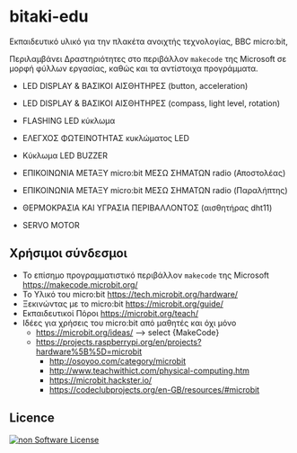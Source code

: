 # bitaki-edu
Εκπαιδευτικό υλικό για την πλακέτα ανοιχτής τεχνολογίας, BBC micro:bit,

Περιλαμβάνει Δραστηριότητες στο περιβάλλον `makecode` της Microsoft σε μορφή φύλλων εργασίας, καθώς και τα αντίστοιχα προγράμματα.  

* LED DISPLAY & ΒΑΣΙΚΟΙ ΑΙΣΘΗΤΗΡΕΣ (button, acceleration)

* LED DISPLAY & ΒΑΣΙΚΟΙ ΑΙΣΘΗΤΗΡΕΣ (compass, light level, rotation)

* FLASHING LED κύκλωμα

* ΕΛΕΓΧΟΣ ΦΩΤΕΙΝΟΤΗΤΑΣ κυκλώματος LED

* Κύκλωμα LED BUZZER

* ΕΠΙΚΟΙΝΩΝΙΑ ΜΕΤΑΞΥ micro:bit ΜΕΣΩ ΣΗΜΑΤΩΝ radio (Αποστολέας)

* ΕΠΙΚΟΙΝΩΝΙΑ ΜΕΤΑΞΥ micro:bit ΜΕΣΩ ΣΗΜΑΤΩΝ radio (Παραλήπτης)

* ΘΕΡΜΟΚΡΑΣΙΑ ΚΑΙ ΥΓΡΑΣΙΑ ΠΕΡΙΒΑΛΛΟΝΤΟΣ (αισθητήρας dht11)

* SERVO MOTOR

## Χρήσιμοι σύνδεσμοι

* Το επίσημο προγραμματιστικό περιβάλλον `makecode` της Microsoft https://makecode.microbit.org/ 
* Το Υλικό του micro:bit https://tech.microbit.org/hardware/
* Ξεκινώντας με το micro:bit https://microbit.org/guide/
* Εκπαιδευτικοί Πόροι https://microbit.org/teach/
* Ιδέες για χρήσεις του micro:bit από μαθητές και όχι μόνο
  * https://microbit.org/ideas/  --> select {MakeCode}
  * https://projects.raspberrypi.org/en/projects?hardware%5B%5D=microbit
	 * http://osoyoo.com/category/microbit
	 * http://www.teachwithict.com/physical-computing.htm
	 * https://microbit.hackster.io/
	 * https://codeclubprojects.org/en-GB/resources/#microbit

## Licence
[![non Software License](https://mirrors.creativecommons.org/presskit/buttons/88x31/png/by-sa.png)](https://creativecommons.org/licenses/by-sa/4.0/deed.el)
